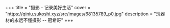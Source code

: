 +++
title = "摄影 - 记录美好生活"
cover = "https://qiniu.sukoshi.xyz/src/images/68135789_p0.jpg"
description = "玩器材的永远不懂摄影 -- 冠希哥"
+++
